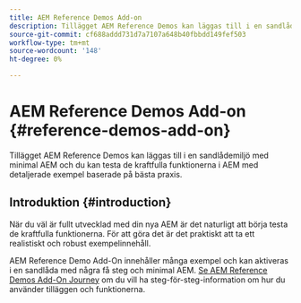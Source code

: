 ```yaml
---
title: AEM Reference Demos Add-on
description: Tillägget AEM Reference Demos kan läggas till i en sandlådemiljö med minimal AEM och du kan testa de kraftfulla funktionerna i AEM med detaljerade exempel baserade på bästa praxis.
source-git-commit: cf688addd731d7a7107a648b40fbbdd149fef503
workflow-type: tm+mt
source-wordcount: '148'
ht-degree: 0%

---
```



# AEM Reference Demos Add-on {#reference-demos-add-on}

Tillägget AEM Reference Demos kan läggas till i en sandlådemiljö med minimal AEM och du kan testa de kraftfulla funktionerna i AEM med detaljerade exempel baserade på bästa praxis.

## Introduktion {#introduction}

När du väl är fullt utvecklad med din nya AEM är det naturligt att börja testa de kraftfulla funktionerna. För att göra det är det praktiskt att ta ett realistiskt och robust exempelinnehåll.

AEM Reference Demo Add-On innehåller många exempel och kan aktiveras i en sandlåda med några få steg och minimal AEM. [Se AEM Reference Demos Add-On Journey](/help/journey-sites/demos-add-on/overview.md) om du vill ha steg-för-steg-information om hur du använder tilläggen och funktionerna.